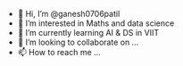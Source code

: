 - 👋 Hi, I’m @ganesh0706patil
- 👀 I’m interested in Maths and data science
- 🌱 I’m currently learning AI & DS in VIIT
- 💞️ I’m looking to collaborate on ...
- 📫 How to reach me ...

<!---
ganesh0706patil/ganesh0706patil is a ✨ special ✨ repository because its `README.md` (this file) appears on your GitHub profile.
You can click the Preview link to take a look at your changes.
--->
